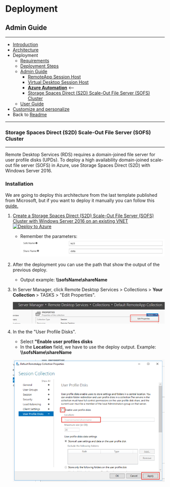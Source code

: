 # Deployment
## Admin Guide
---
* [Introduction](./BusinessNeeds.md)
* [Architecture](./ArchitectureDiagram.md)
* Deployment
    * [Requirements](./requirements.md)
    * [Deployment Steps](./DeploymentSteps.md)
    * [Admin Guide](./AdminGuide.md)
        * [RemoteApp Session Host](./RemoteAppSessionHost.md)
        * [Virtual Desktop Session Host](./VirtualDesktopSessionHost.md)
        * **[Azure Automation](./AzureAutomation.md)** <--
        * [Storage Spaces Direct (S2D) Scale-Out File Server (SOFS) Cluster](./S2DFileServer.md)
    * [User Guide](./UserGuide.md)
* [Customize and personalize](./GPU&RemoteFX.md)
* Back to [Readme](README.md)
---

### Storage Spaces Direct (S2D) Scale-Out File Server (SOFS) Cluster
---
Remote Desktop Services (RDS) requires a domain-joined file server for user profile disks (UPDs). To deploy a high availability domain-joined scale-out file server (SOFS) in Azure, use Storage Spaces Direct (S2D) with Windows Server 2016.

### Installation

We are going to deploy this architecture from the last template published from Microsoft, but if you want to deploy it manually you can follow this [guide.](https://docs.microsoft.com/es-es/windows-server/remote/remote-desktop-services/rds-storage-spaces-direct-deployment)

1. [Create a Storage Spaces Direct (S2D) Scale-Out File Server (SOFS) Cluster with Windows Server 2016 on an existing VNET](https://github.com/Azure/azure-quickstart-templates/tree/master/301-storage-spaces-direct)
[![Deploy to Azure](http://azuredeploy.net/deploybutton.png)](https://portal.azure.us/#create/Microsoft.Template/uri/https%3A%2F%2Fraw.githubusercontent.com%2FAzure%2Fazure-quickstart-templates%2Fmaster%2F301-storage-spaces-direct%2Fazuredeploy.json)
    * Remember the parameters:
    ![](./images/fileserver1.png)

2. After the deployment you can use the path that show the output of the previous deploy.
    * Output example: **\\\\sofsName\\shareName**

3. In Server Manager, click Remote Desktop Services > Collections > **Your Collection** > TASKS > "Edit Properties".
    
    ![EditProperties](./images/fileserver3.png)
4. In the the "User Profile Disks".
    * Select **"Enable user profiles disks**
    * In the **Location** field, we have to use the deploy output. Example: **\\\\sofsName\\shareName**
    
    ![userprofiledisk](./images/fileserver4.png)